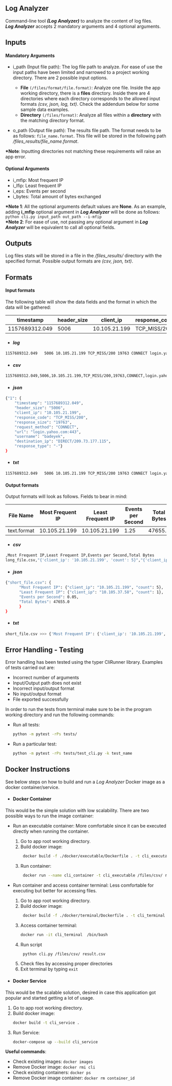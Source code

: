 ## Log Analyzer
Command-line tool __*(Log Analyzer)*__ to analyze the content of log files.  
__*Log Analyzer*__ accepts 2 mandatory arguments and 4 optional arguments.


## Inputs

#### Mandatory Arguments 

- i_path (Input file path): The log file path to analyze. For ease of use the input paths have been limited 
and narrowed to a project working directory. There are 2 possible input options. 
  - __File__ `(/files/format/file.format)`: Analyze one file. Inside the app working directory, there is a __files__ directory. Inside there are 4 directories where each directory corresponds to the allowed input formats *(csv, json, log, txt)*. Check the addendum below for some sample data examples.
  - __Directory__ `(/files/format)`: Analyze all files within a __directory__ with the matching directory format.
 
- o_path (Output file path): The results file path. The format needs to be as follows: `file_name.format`. This file will be stored in the following path */files_results/file_name.format*.

__*Note__: Inputting directories not matching these requirements will raise an app error.

#### Optional Arguments 

- i_mfip: Most frequent IP
- i_lfip: Least frequent IP
- i_eps: Events per second
- i_bytes: Total amount of bytes exchanged

__*Note 1__: All the optional arguments default values are __None__. As an example, adding __i_mfip__ optional argument in __*Log Analyzer*__ will be done as follows:  
`python cli.py input_path out_path --i-mfip`  
__*Note 2__: For ease of use, not passing any optional argument in __*Log Analyzer*__ will be equivalent to call all optional fields.

## Outputs

Log files stats will be stored in a file in the */files_results/* directory with the specified format. Possible output formats are *(csv, json, txt)*.


## Formats

#### Input formats

The following table will show the data fields and the format in which the data will be gathered:

| timestamp      | header_size | client_ip     | response_code | response_size | request_method | url                 | username      | destination_ip         | response_type |
|----------------|-------------|---------------|---------------|---------------|----------------|---------------------|---------------|------------------------|---------------|
| 1157689312.049 | 5006        | 10.105.21.199 | TCP_MISS/200  | 19763         | CONNECT        | login.yahoo.com:443 | badeyek       | DIRECT/209.73.177.115  | -             |


- #### *log*
 ```bash
 1157689312.049   5006 10.105.21.199 TCP_MISS/200 19763 CONNECT login.yahoo.com:443 badeyek DIRECT/209.73.177.115 -
 ```
- #### *csv*
```bash
1157689312.049,5006,10.105.21.199,TCP_MISS/200,19763,CONNECT,login.yahoo.com:443,badeyek,DIRECT/209.73.177.115,-
````
- #### *json*
```bash
{"1": {
    "timestamp": "1157689312.049",
    "header_size": "5006",
    "client_ip": "10.105.21.199",
    "response_code": "TCP_MISS/200",
    "response_size": "19763",
    "request_method": "CONNECT",
    "url": "login.yahoo.com:443",
    "username": "badeyek",
    "destination_ip": "DIRECT/209.73.177.115",
    "response_type": "-"}
}
```
- #### *txt*
 ```bash
 1157689312.049   5006 10.105.21.199 TCP_MISS/200 19763 CONNECT login.yahoo.com:443 badeyek DIRECT/209.73.177.115 -
 ```

#### Output formats
Output formats will look as follows. Fields to bear in mind:

| File Name   | Most Frequent IP | Least Frequent IP | Events per Second | Total Bytes |
|-------------|------------------|-------------------|-------------------|-------------|
| text.format | 10.105.21.199    | 10.105.21.199     | 1.25              | 47655.0     |

- #### *csv*
```bash
,Most Frequent IP,Least Frequent IP,Events per Second,Total Bytes
long_file.csv,"{'client_ip': '10.105.21.199', 'count': 5}","{'client_ip': '10.105.37.58', 'count': 5}",0.05,47655.0
````
- #### *json*
```bash
{"short_file.csv": {
      "Most Frequent IP": {"client_ip": "10.105.21.199", "count": 5},
      "Least Frequent IP": {"client_ip": "10.105.37.58", "count": 1}, 
      "Events per Second": 0.05, 
      "Total Bytes": 47655.0
      }
}
```
- #### *txt*
```bash
short_file.csv >>> {'Most Frequent IP': {'client_ip': '10.105.21.199', 'count': 5}, 'Least Frequent IP': {'client_ip': '10.105.37.58', 'count': 1}, 'Events per Second': 0.05, 'Total Bytes': 47655.0}
```
   

## Error Handling - Testing

Error handling has been tested using the typer CliRunner library. Examples of tests carried out are:  
- Incorrect number of arguments
- Input/Output path does not exist
- Incorrect input/output format
- No input/output format
- File exported successfully

In order to run the tests from terminal make sure to be in the program working directory and run the following commands:
- Run all tests:
  ```bash
  python -m pytest -rPs tests/
  ```
- Run a particular test:
  ```bash
  python -m pytest -rPs tests/test_cli.py -k test_name
  ```


## Docker Instructions

See below steps on how to build and run a *Log Analyzer* Docker image as a docker container/service.

- #### Docker Container
This would be the simple solution with low scalability. There are two possible ways to run the image container:
  - Run an executable container: More comfortable since it can be executed directly when running the container. 
    1. Go to app root working directory.
    2. Build docker image:
       ```bash
        docker build -f ./docker/executable/Dockerfile . -t cli_executable
       ```
    3. Run container:
       ```bash
        docker run --name cli_container -t cli_executable /files/csv/ results.csv 
       ```
  - Run container and access container terminal: Less comfortable for executing but better for accessing files. 
    1. Go to app root working directory.
    2. Build docker image:
       ```bash
        docker build -f ./docker/terminal/Dockerfile . -t cli_terminal
       ```
    3. Access container terminal:
        ```bash
        docker run -it cli_terminal  /bin/bash
       ```
    4. Run script
       ```bash
        python cli.py /files/csv/ result.csv 
       ```
    5. Check files by accessing proper directories
    6. Exit terminal by typing `exit`  
    
- #### Docker Service
This would be the scalable solution, desired in case this application got popular and started getting a lot of usage.
  1. Go to app root working directory.
  2. Build docker image:
      ```bash
      docker build -t cli_service .
      ```  
  3. Run Service:
      ```bash
      docker-compose up --build cli_service  
     ```
     
__Useful commands__:
- Check existing images: `docker images`
- Remove Docker image: `docker rmi cli`
- Check existing containers: `docker ps`
- Remove Docker image container: `docker rm container_id`
